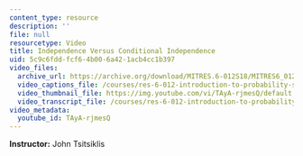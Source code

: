 ```yaml
---
content_type: resource
description: ''
file: null
resourcetype: Video
title: Independence Versus Conditional Independence
uid: 5c9c6fdd-fcf6-4b00-6a42-1acb4cc1b397
video_files:
  archive_url: https://archive.org/download/MITRES.6-012S18/MITRES6_012S18_L03-06_300k.mp4
  video_captions_file: /courses/res-6-012-introduction-to-probability-spring-2018/38516d4dfdec50baa4c130c4d2f1e9f8_TAyA-rjmesQ.vtt
  video_thumbnail_file: https://img.youtube.com/vi/TAyA-rjmesQ/default.jpg
  video_transcript_file: /courses/res-6-012-introduction-to-probability-spring-2018/2d1f3d2534b507d3868b40fd84d8e50e_TAyA-rjmesQ.pdf
video_metadata:
  youtube_id: TAyA-rjmesQ
---
```


**Instructor:** John Tsitsiklis